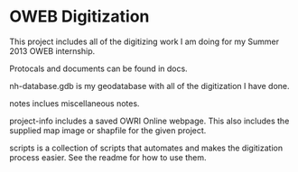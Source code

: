 # OWEB Digitization

This project includes all of the digitizing work I am doing for my Summer 2013 OWEB internship.

Protocals and documents can be found in docs.

nh-database.gdb is my geodatabase with all of the digitization I have done.

notes inclues miscellaneous notes.

project-info includes a saved OWRI Online webpage. This also includes the supplied map image or shapfile for the given project.

scripts is a collection of scripts that automates and makes the digitization process easier. See the readme for how to use them.

